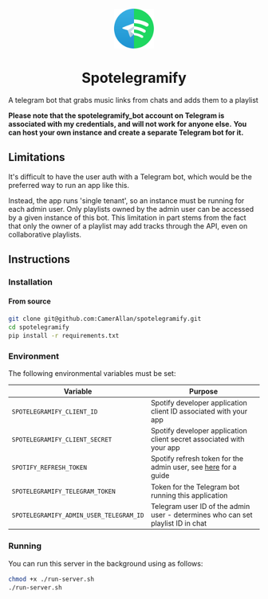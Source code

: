 <br />
<div align="center">
  <a href="https://github.com/camerallan/spotelegramify">
    <img src="./docs/images/icon.png" alt="Logo" width="80" height="80">
  </a>

  <h1 align="center">Spotelegramify</h1>

</div>

A telegram bot that grabs music links from chats and adds them to a playlist

**Please note that the spotelegramify_bot account on Telegram is associated with my credentials, and will not work for anyone else.**
**You can host your own instance and create a separate Telegram bot for it.**

## Limitations

It's difficult to have the user auth with a Telegram bot, which would be the preferred way to run an app like this.

Instead, the app runs 'single tenant', so an instance must be running for each admin user.
Only playlists owned by the admin user can be accessed by a given instance of this bot.
This limitation in part stems from the fact that only the owner of a playlist may add tracks through the API, even on collaborative playlists. 

## Instructions

### Installation

#### From source

```bash
git clone git@github.com:CamerAllan/spotelegramify.git
cd spotelegramify
pip install -r requirements.txt
```

### Environment

The following environmental variables must be set:

| Variable | Purpose |
| ---------|---------|
| `SPOTELEGRAMIFY_CLIENT_ID` | Spotify developer application client ID associated with your app |
| `SPOTELEGRAMIFY_CLIENT_SECRET` | Spotify developer application client secret associated with your app |
| `SPOTIFY_REFRESH_TOKEN` | Spotify refresh token for the admin user, see [here](https://dev.to/sabareh/how-to-get-the-spotify-refresh-token-176) for a guide |
| `SPOTELEGRAMIFY_TELEGRAM_TOKEN` | Token for the Telegram bot running this application |
| `SPOTELEGRAMIFY_ADMIN_USER_TELEGRAM_ID` | Telegram user ID of the admin user - determines who can set playlist ID in chat |

### Running

You can run this server in the background using as follows:

```bash
chmod +x ./run-server.sh
./run-server.sh
```